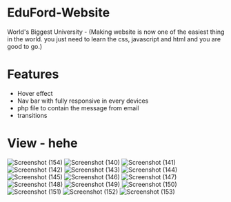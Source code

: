 # EduFord-Website
World's Biggest University - (Making website is now one of the easiest thing in the world. you just need to learn the css, javascript and html and you are good to go.)


# Features
* Hover effect
* Nav bar with fully responsive in every devices
* php file to contain the message from email
* transitions

# View - hehe
![Screenshot (154)](https://user-images.githubusercontent.com/86579429/178910075-bcfb6d5d-acd2-402c-b25b-2eec8a05295d.png)
![Screenshot (140)](https://user-images.githubusercontent.com/86579429/178910082-a3e37c21-1b64-4e21-b57b-8e17851c9541.png)
![Screenshot (141)](https://user-images.githubusercontent.com/86579429/178910085-9bc38f18-22c5-43f2-bf87-ef0e5a43e7a4.png)
![Screenshot (142)](https://user-images.githubusercontent.com/86579429/178910089-70598e6e-b008-4f84-b421-50f601d45492.png)
![Screenshot (143)](https://user-images.githubusercontent.com/86579429/178910090-9a84cc74-ef10-4eca-855f-a72194ece95f.png)
![Screenshot (144)](https://user-images.githubusercontent.com/86579429/178910092-794b12c8-39c0-4604-9d5a-0941522bb6ff.png)
![Screenshot (145)](https://user-images.githubusercontent.com/86579429/178910095-f1874698-8be0-4dea-89fe-89f1d561d2a0.png)
![Screenshot (146)](https://user-images.githubusercontent.com/86579429/178910097-9e735a08-209b-4499-bdce-4533e37b66f3.png)
![Screenshot (147)](https://user-images.githubusercontent.com/86579429/178910099-561740fa-84fc-4451-814f-b4c848f0bf4f.png)
![Screenshot (148)](https://user-images.githubusercontent.com/86579429/178910101-c64844b6-5ae5-496b-9c9f-b9e194568d39.png)
![Screenshot (149)](https://user-images.githubusercontent.com/86579429/178910103-209079e7-f5a1-4616-9336-6c27f33b005f.png)
![Screenshot (150)](https://user-images.githubusercontent.com/86579429/178910106-5af3182d-021e-4d62-9d87-29ffd601ed30.png)
![Screenshot (151)](https://user-images.githubusercontent.com/86579429/178910110-db238841-219b-4c9a-9ad7-ce1ef68be24c.png)
![Screenshot (152)](https://user-images.githubusercontent.com/86579429/178910113-0278d5d7-e4c2-4ea5-8cc4-6ac7d76a77d3.png)
![Screenshot (153)](https://user-images.githubusercontent.com/86579429/178910115-5c644a82-a508-4c67-9511-6bf2bb567a3c.png)
